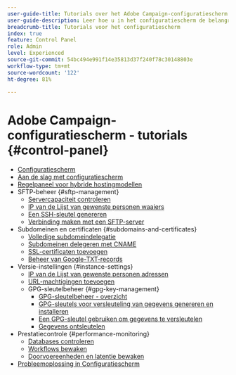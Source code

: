 ```yaml
---
user-guide-title: Tutorials over het Adobe Campaign-configuratiescherm
user-guide-description: Leer hoe u in het configuratiescherm de belangrijkste assets van uw Adobe Campaign-instanties kunt controleren en beheertaken kunt uitvoeren.
breadcrumb-title: Tutorials voor het configuratiescherm
index: true
feature: Control Panel
role: Admin
level: Experienced
source-git-commit: 54bc494e991f14e35813d37f240f78c30148803e
workflow-type: tm+mt
source-wordcount: '122'
ht-degree: 81%

---
```



# Adobe Campaign-configuratiescherm - tutorials {#control-panel}

+ [Configuratiescherm ](/help/control-panel-overview.md)
+ [Aan de slag met configuratiescherm](/help/get-started-with-control-panel.md)
+ [Regelpaneel voor hybride hostingmodellen](/help/control-panel-for-hybrid-hosting-models.md)
+ SFTP-beheer {#sftp-management}
   + [Servercapaciteit controleren](/help/sftp-management/monitor-server-capacity.md)
   + [IP van de Lijst van gewenste personen waaiers](/help/sftp-management/allowlist-ip-range.md)
   + [Een SSH-sleutel genereren](/help/sftp-management/generate-ssh-key.md)
   + [Verbinding maken met een SFTP-server](/help/sftp-management/connect-to-sftp-server.md)
+ Subdomeinen en certificaten {#subdomains-and-certificates}
   + [Volledige subdomeindelegatie](/help/subdomains-and-certificates/subdomain-delegation.md)
   + [Subdomeinen delegeren met CNAME](/help/subdomains-and-certificates/delegate-subdomains-using-cname.md)
   + [SSL-certificaten toevoegen](/help/subdomains-and-certificates/add-ssl-certificates.md)
   + [Beheer van Google-TXT-records](/help/subdomains-and-certificates/google-txt-record-management.md)
+ Versie-instellingen {#instance-settings}
   + [IP van de Lijst van gewenste personen adressen](/help/instance-settings/allowlist-ip-adresses.md)
   + [URL-machtigingen toevoegen](/help/instance-settings/add-url-permissions.md)
   + GPG-sleutelbeheer {#gpg-key-management}
      + [GPG-sleutelbeheer - overzicht](/help/instance-settings/gpg-key-management/gpg-key-management-overview.md)
      + [GPG-sleutels voor versleuteling van gegevens genereren en installeren](/help/instance-settings/gpg-key-management/generate-and-install-gpg-keys-for-data-encryption.md)
      + [Een GPG-sleutel gebruiken om gegevens te versleutelen](/help/instance-settings/gpg-key-management/use-a-gpg-key-to-encrypt-data.md)
      + [Gegevens ontsleutelen](/help/instance-settings/gpg-key-management/decrypt-data.md)
+ Prestatiecontrole {#performance-monitoring}
   + [Databases controleren](/help/performance-monitoring/monitor-databases.md)
   + [Workflows bewaken](/help/performance-monitoring/monitor-workflows.md)
   + [Doorvoereenheden en latentie bewaken](/help/performance-monitoring/monitor-throughputs-and-latency.md)
+ [Probleemoplossing in Configuratiescherm](/help/trouble-shooting.md)
